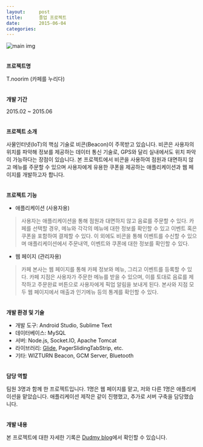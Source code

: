 ```yaml
---
layout:     post
title:      졸업 프로젝트
date:       2015-06-04
categories:
---
```


![main img](../../../img/project/hsu_graduation.png)  
　 

**프로젝트명**  

T.noorim (카페를 누리다)  
　  

**개발 기간**

2015.02 ~ 2015.06  
　  

**프로젝트 소개**

사물인터넷(IoT)의 핵심 기술로 비콘(Beacon)이 주목받고 있습니다. 비콘은 사용자의 위치를 파악해 정보를 제공하는 데이터 통신 기술로, GPS와 달리 실내에서도 위치 파악이 가능하다는 장점이 있습니다. 본 프로젝트에서 비콘을 사용하여 점원과 대면하지 않고 메뉴를 주문할 수 있으며 사용자에게 유용한 쿠폰을 제공하는 애플리케이션과 웹 페이지를 개발하고자 합니다.  
　  

**프로젝트 기능**

* 애플리케이션 (사용자용)  
>사용자는 애플리케이션을 통해 점원과 대면하지 않고 음료를 주문할 수 있다. 카페를 선택할 경우, 메뉴와 각각의 메뉴에 대한 정보를 확인할 수 있고 이벤트 혹은 쿠폰을 포함하여 결제할 수 있다. 이 외에도 비콘을 통해 이벤트를 수신할 수 있으며 애플리케이션에서 주문내역, 이벤트와 쿠폰에 대한 정보를 확인할 수 있다. 

* 웹 페이지 (관리자용)  
>카페 본사는 웹 페이지를 통해 카페 정보와 메뉴, 그리고 이벤트를 등록할 수 있다. 카페 지점은 사용자가 주문한 메뉴를 받을 수 있으며, 이를 토대로 음료를 제작하고 주문완료 버튼으로 사용자에게 픽업 알림을 보내게 된다. 본사와 지점 모두 웹 페이지에서 매출과 인기메뉴 등의 통계를 확인할 수 있다.  

　  
**개발 환경 및 기술**

* 개발 도구: Android Studio, Sublime Text  
* 데이터베이스: MySQL  
* 서버: Node.js, Socket.IO, Apache Tomcat  
* 라이브러리: [Glide](https://github.com/bumptech/glide), PagerSlidingTabStrip, etc.
* 기타: WIZTURN Beacon, GCM Server, Bluetooth
  
　  
**담당 역할**

팀원 3명과 함께 한 프로젝트입니다. 1명은 웹 페이지를 맡고, 저와 다른 1명은 애플리케이션을 맡았습니다. 애플리케이션 제작은 같이 진행했고, 추가로 서버 구축을 담당했습니다.  
　  

**개발 내용**  

본 프로젝트에 대한 자세한 기록은 [Dudmy blog](http://blog.dudmy.net/category/study-note/graduation-project/)에서 확인할 수 있습니다.